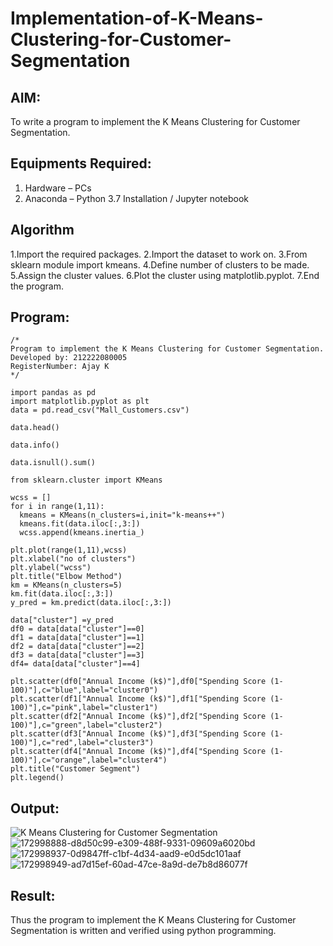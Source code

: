 # Implementation-of-K-Means-Clustering-for-Customer-Segmentation

## AIM:
To write a program to implement the K Means Clustering for Customer Segmentation.

## Equipments Required:
1. Hardware – PCs
2. Anaconda – Python 3.7 Installation / Jupyter notebook

## Algorithm
1.Import the required packages.
2.Import the dataset to work on.
3.From sklearn module import kmeans.
4.Define number of clusters to be made.
5.Assign the cluster values.
6.Plot the cluster using matplotlib.pyplot.
7.End the program.


## Program:
```
/*
Program to implement the K Means Clustering for Customer Segmentation.
Developed by: 212222080005
RegisterNumber: Ajay K 
*/

import pandas as pd
import matplotlib.pyplot as plt
data = pd.read_csv("Mall_Customers.csv")

data.head()

data.info()

data.isnull().sum()

from sklearn.cluster import KMeans

wcss = []
for i in range(1,11):
  kmeans = KMeans(n_clusters=i,init="k-means++")
  kmeans.fit(data.iloc[:,3:])
  wcss.append(kmeans.inertia_)

plt.plot(range(1,11),wcss)
plt.xlabel("no of clusters")
plt.ylabel("wcss")
plt.title("Elbow Method")
km = KMeans(n_clusters=5)
km.fit(data.iloc[:,3:])
y_pred = km.predict(data.iloc[:,3:])

data["cluster"] =y_pred
df0 = data[data["cluster"]==0]
df1 = data[data["cluster"]==1]
df2 = data[data["cluster"]==2]
df3 = data[data["cluster"]==3]
df4= data[data["cluster"]==4]

plt.scatter(df0["Annual Income (k$)"],df0["Spending Score (1-100)"],c="blue",label="cluster0")
plt.scatter(df1["Annual Income (k$)"],df1["Spending Score (1-100)"],c="pink",label="cluster1")
plt.scatter(df2["Annual Income (k$)"],df2["Spending Score (1-100)"],c="green",label="cluster2")
plt.scatter(df3["Annual Income (k$)"],df3["Spending Score (1-100)"],c="red",label="cluster3")
plt.scatter(df4["Annual Income (k$)"],df4["Spending Score (1-100)"],c="orange",label="cluster4")
plt.title("Customer Segment")
plt.legend()
```

## Output:
![K Means Clustering for Customer Segmentation](sam.png)
![172998888-d8d50c99-e309-488f-9331-09609a6020bd](https://github.com/Ajaydon420/Implementation-of-K-Means-Clustering-for-Customer-Segmentation/assets/161410969/7e80800f-22c7-4fdc-bc85-53e754713deb)
![172998937-0d9847ff-c1bf-4d34-aad9-e0d5dc101aaf](https://github.com/Ajaydon420/Implementation-of-K-Means-Clustering-for-Customer-Segmentation/assets/161410969/ad2e900e-cda1-406e-9593-3f3537afdcad)
![172998949-ad7d15ef-60ad-47ce-8a9d-de7b8d86077f](https://github.com/Ajaydon420/Implementation-of-K-Means-Clustering-for-Customer-Segmentation/assets/161410969/dffd1e34-ece7-45b8-a374-fc478e5e1462)


## Result:
Thus the program to implement the K Means Clustering for Customer Segmentation is written and verified using python programming.
